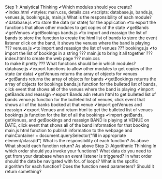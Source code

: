 Step 1: Analytical Thinking
    ✔Which modules should you create?
        ✔index.html
        ✔styles: main.css, details.css
        ✔scripts: database.js, bands.js, venues.js, bookings.js, main.js
    What is the responsibility of each module?
        ✔database.js 
            ✔to store the data (or state) for the application 
            ✔to export the functions that allow other modules to get copies of the state
                ✔getBands
                ✔getVenues
                ✔getBookings
        bands.js 
            ✔to import and reassign the list of bands 
            to store the function to create the html list of bands
            to store the event listener
                click on the band, it shows the venues where the band is playing
            ???
        venues.js 
            ✔to import and reassign the list of venues 
            ???
        bookings.js 
            ✔to import the list of bookings in a string
            ???
        main.js 
            to bring it all together
            ???
        index.html
            to create the web page
            ???
        main.css  
            to make it pretty 
            ???
    What functions should be in which modules?
        database.js
            ✔export functions to allow other modules to get copies of the state (or data) 
                ✔getVenues
                    returns the array of objects for venues
                ✔getBands
                    returns the array of objects for bands
                ✔getBookings
                    returns the array of objects for bookings
        bands.js 
            function for the bulleted list of bands, click event that shows all of the venues where the band is playing
                ✔import getBands and reassign
                ✔export Bands adn return html to get bulleted list of bands
        venue.js 
            function for the bulleted list of venues, click event that shows all of the banks booked at that venue
                ✔import getVenues and reassign
                ✔export Venues and return html to get the bulleted list of venues
        bookings.js 
            function for the list of all the bookings
                ✔import getBands, getVenues, and getBookings and reassign
            BAND is playing at VENUE on DATE, click event that shows all of the band information for that booking            
        main.js 
            html function to publish information to the webpage and mainContainer = document.querySelector("fill in appropriate element/class/id")
    What is the responsibility of each function?
        As above
    What should each function return?
        As above
Step 2: Algorithmic Thinking
    In which order should you invoke your functions?
    What data do you need to get from your database when an event listener is triggered?
    In what order should the data be navigated with for..of loops?
    What is the spcific algorithm for each function? Does the function need parameters? Should it return something?